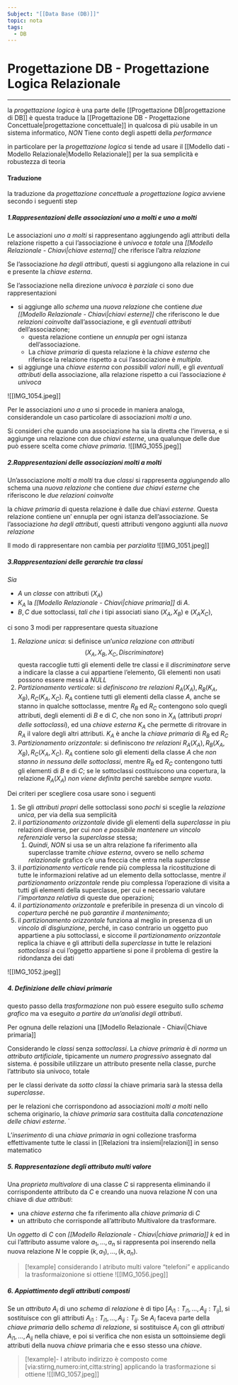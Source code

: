 ```yaml
---
Subject: "[[Data Base (DB)]]"
topic: nota
tags:
  - DB
---
```

	
# Progettazione DB - Progettazione Logica Relazionale
---
la _progettazione logica_ è una parte delle [[Progettazione DB|progettazione di DB]] è questa traduce la [[Progettazione DB - Progettazione Concettuale|progettazione concettuale]] in qualcosa di più usabile in un sistema informatico, _NON_ Tiene conto degli aspetti della _performance_

in particolare per la _progettazione logica_ si tende ad usare il [[Modello dati - Modello Relazionale|Modello Relazionale]] per la sua semplicità e robustezza di teoria


#### Traduzione
la traduzione da _progettazione concettuale_ a _progettazione logica_ avviene secondo i seguenti step

##### 1.Rappresentazioni delle associazioni uno a molti e uno a molti
Le associazioni _uno a molti_ si rappresentano aggiungendo agli attributi della relazione rispetto a cui l’associazione è _univoca_ e _totale_ una _[[Modello Relazionale - Chiavi|chiave esterna]]_ che riferisce l’altra _relazione_

Se l’associazione _ha degli attributi_, questi si aggiungono alla relazione in cui e presente la _chiave esterna_. 

Se l’associazione nella direzione _univoca_ è _parziale_ ci sono due rappresentazioni 
-  si aggiunge allo _schema_ una _nuova relazione_ che contiene _due [[Modello Relazionale - Chiavi|chiavi esterne]]_ che riferiscono le due _relazioni coinvolte_ dall’associazione, e gli _eventuali attributi_ dell’associazione; 
	- questa relazione contiene un _ennupla_ per ogni istanza dell’associazione.
	- La _chiave primaria_ di questa relazione è la _chiave esterna_ che riferisce la relazione rispetto a cui l’associazione è _multipla_. 
- si aggiunge una _chiave esterna_ con _possibili valori nulli_, e gli _eventuali attributi_ della associazione, alla relazione rispetto a cui l’associazione _è univoca_

![[IMG_1054.jpeg]]

Per le associazioni _uno a uno_ si procede in maniera analoga, considerandole un caso particolare di associazioni _molti a uno_.

Si consideri che quando una associazione ha sia la diretta che l’inversa, e si aggiunge una relazione con due _chiavi esterne_, una qualunque delle due può essere scelta come _chiave primaria_. 
![[IMG_1055.jpeg]]

##### 2.Rappresentazioni delle associazioni molti a molti
Un’associazione _molti a molti_ tra due _classi_ si rappresenta _aggiungendo_ allo schema
una _nuova relazione_ che contiene _due chiavi esterne_ che riferiscono le _due relazioni coinvolte_

la _chiave primaria_ di questa relazione è dalle due chiavi _esterne_.
Questa relazione contiene un’ ennupla per ogni istanza dell’associazione.
Se l’associazione _ha degli attributi_, questi attributi vengono aggiunti alla _nuova relazione_

Il modo di rappresentare non cambia per _parzialita_
![[IMG_1051.jpeg]]
##### 3.Rappresentazioni delle gerarchie tra classi
_Sia_  
- $A$ un _classe_ con attributi $(X_{A})$ 
- $K_A$ la _[[Modello Relazionale - Chiavi|chiave primaria]]_ di $A$.
- $B,C$ due sottoclassi, _tali che_ i tipi associati siano $(X_A,X_B)$ e $(X_AX_C)$, 

ci sono 3 modi per rappresentare questa situazione 
1. _Relazione unica_: si definisce un’_unica relazione_ con _attributi_$$(X_A, X_B, X_C, Discriminatore)$$questa raccoglie tutti gli elementi delle tre classi e il _discriminatore_ serve a indicare la classe a cui appartiene l’elemento, Gli elementi non usati possono essere messi a _NULL_
2. _Partizionamento verticale_: si _definiscono tre relazioni_ $R_A(X_A),R_B(K_A, X_B),R_C(K_A,X_C)$. $R_A$ contiene tutti gli elementi della classe $A$, anche se stanno in qualche sottoclasse, mentre $R_B$ ed $R_C$ contengono solo quegli attributi, degli elementi di $B$ e di $C$, che non sono in $X_A$ (attributi _propri delle sottoclassi_), ed una _chiave esterna_ $K_A$ che permette di ritrovare in $R_A$ il valore degli altri attributi. $K_A$ è anche la _chiave primaria_ di $R_B$ ed $R_C$
3. _Partizionamento orizzontale_: si definiscono _tre relazioni_ $R_A(X_A), R_B(X_A,X_B), R_C(X_A, X_C)$. $R_A$ contiene solo gli elementi della classe $A$ che _non stanno in nessuna delle sottoclassi_, mentre $R_B$ ed $R_C$ contengono tutti gli elementi di $B$ e di $C$; se le sottoclassi costituiscono una copertura, la relazione $R_A(X_A)$ _non viene definita_ perché sarebbe _sempre vuota_.

Dei criteri per scegliere cosa usare sono i seguenti
1. Se gli _attributi propri_ delle sottoclassi sono _pochi_ si sceglie la _relazione unica_, per via della sua semplicità 
2. il _partizionamento orizzontale_ divide gli elementi della _superclasse_ in piu relazioni diverse, per cui _non e possibile mantenere un vincolo referenziale_ verso la _superclasse_ stessa; 
	1. _Quindi_, _NON_ si usa se un altra relazione fa riferimento alla superclasse tramite _chiave esterna_, ovvero se nello _schema relazionale_ grafico c’e una freccia che entra nella _superclasse_
3. il _partizionamento verticale_ rende più complessa la ricostituzione di tutte le informazioni relative ad un elemento della sottoclasse, mentre _il partizionamento orizzontale_ rende piu complessa l’operazione di visita a tutti gli elementi della superclasse, per cui e necessario valutare _l’importanza relativa_ di queste due operazioni;
4. il _partizionamento orizzontale_ e preferibile in presenza di un vincolo di _copertura_ perché ne può _garantire il mantenimento_; 
5. il _partizionamento orizzontale_ funziona al meglio in presenza di un _vincolo di disgiunzione_, perché, in caso contrario un oggetto puo appartiene a piu sottoclassi, e siccome il _partizionamento orizzontale_ replica la chiave e gli attributi della _superclasse_ in tutte le relazioni _sottoclassi_ a cui l’oggetto appartiene si pone il problema di gestire la ridondanza dei dati 

![[IMG_1052.jpeg]]

##### 4. Definizione delle chiavi primarie
questo passo della _trasformazione_ non può essere eseguito sullo _schema grafico_ ma va eseguito _a partire da un’analisi degli attributi_.

Per ognuna delle relazioni una [[Modello Relazionale - Chiavi|Chiave primaria]]

Considerando le _classi_ senza _sottoclassi_. 
La _chiave primaria_ è _di norma_ un _attributo artificiale_, tipicamente un _numero progressivo_ assegnato dal sistema.
é possibile utilizzare un attributo presente nella classe, purche l’attributo sia univoco, totale  

per le classi derivate da _sotto classi_  la chiave primaria sarà la stessa della _superclasse_. 

per le relazioni che corrispondono ad associazioni _molti a molti_ nello schema originario, la _chiave primaria_ sara costituita dalla _concatenazione delle chiavi esterne_. `

L’_inserimento_ di una _chiave primaria_ in ogni collezione trasforma effettivamente tutte le classi in [[Relazioni tra insiemi|relazioni]] in senso matematico

##### 5. Rappresentazione degli attributo multi valore
Una _proprieta multivalore_ di una classe  $C$ si rappresenta eliminando il corrispondente attributo da $C$ e creando una nuova relazione $N$ con una chiave di _due attributi_: 
- una _chiave esterna_ che fa riferimento alla _chiave primaria_ di $C$ 
- un attributo che corrisponde all’attributo Multivalore da trasformare.
 
Un _oggetto_ di $C$ con _[[Modello Relazionale - Chiavi|chiave primaria]]_
$k$ ed in cui l’attributo assume valore $a_1, \dots , a_n$ si rappresenta poi inserendo nella nuova relazione $N$ le coppie $(k, a_1), \dots ,(k, a_n)$.

>[!example]
>considerando l atributo multi valore “telefoni” e applicando la trasformaizonione si ottiene ![[IMG_1056.jpeg]]
##### 6. Appiattimento degli attributi composti 
Se un _attributo_ $A_i$ di uno _schema di relazione_ è di tipo $[A_{i1} : T_{i1}, \dots , A_{ij} : T_{ij}]$, si sostituisce con gli attributi $A_{i1} : T_{i1}, \dots , A_{ij} : T_{ij}$. Se $A_i$ faceva parte della _chiave primaria_ dello _schema di relazione_, si sostituisce $A_i$ con gli _attributi_ $A_{i1}, \dots , A_{ij}$ nella chiave, e poi si verifica che non esista un sottoinsieme degli attributi della nuova _chiave_ primaria che e esso stesso una _chiave_. 


>[!example]-
>l atributo indirizzo è composto come [via:stirng,numero:int,citta:string]
>applicando la trasformazione si ottiene ![[IMG_1057.jpeg]]